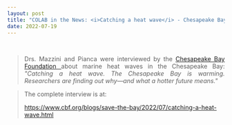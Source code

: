 ```yaml
---
layout: post
title: "COLAB in the News: <i>Catching a heat wave</i> - Chesapeake Bay Foundation"
date: 2022-07-19
---
```

<br>

<div style="text-align:justify" markdown="1">

> Drs. Mazzini and Pianca were interviewed by the <a href='https://www.cbf.org/'> Chesapeake Bay Foundation </a> about marine heat waves in the Chesapeake Bay: <i>"Catching a heat wave. The Chesapeake Bay is warming. Researchers are finding out why—and what a hotter future means."</i>

> The complete interview is at:
>
> <a href='https://www.cbf.org/blogs/save-the-bay/2022/07/catching-a-heat-wave.html'> https://www.cbf.org/blogs/save-the-bay/2022/07/catching-a-heat-wave.html </a>


</div>
